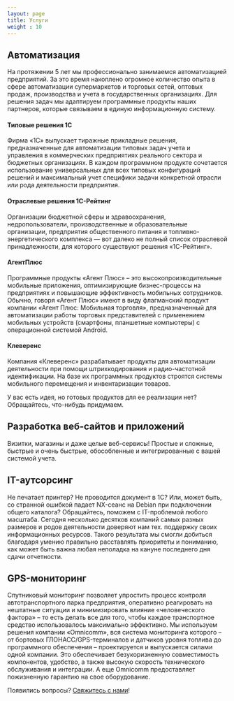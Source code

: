 ```yaml
---
layout: page
title: Услуги
weight : 10
---
```


## Автоматизация
На протяжении 5 лет мы профессионально занимаемся автоматизацией предприятий. За это время накоплено огромное количество опыта в сфере автоматизации супермаркетов и торговых сетей, оптовых продаж, производства и учета в государственных организациях. Для решения задач мы адаптируем программные продукты наших партнеров, которые связываем в единую информационную систему.



#### Типовые решения 1С
<div class="partner-logo partner-1c"><a title="Сайт 1С" href="http://v8.1c.ru"></a></div>
Фирма «1С» выпускает тиражные прикладные решения, предназначенные для автоматизации типовых задач учета и управления в коммерческих предприятиях реального сектора и бюджетных организациях. В каждом программном продукте сочетается использование универсальных для всех типовых конфигураций решений и максимальный учет специфики задачи конкретной отрасли или рода деятельности предприятия.


#### Отраслевые решения 1С-Рейтинг
<div class="partner-logo partner-1c-rating"><a title="Сайт 1С-Рейтинг" href="http://1c-rating.kz"></a></div>
Организации бюджетной сферы и здравоохранения, недропользователи, производственные и образовательные организации, предприятия общественного питания и топливно-энергетического комплекса &mdash; вот далеко не полный список отраслевой принадлежности, для которого существуют решения «1С-Рейтинг».

#### АгентПлюс
<div class="partner-logo partner-ap"><a title="Сайт АгентПлюс" href="http://agentplus.ru"></a></div>
Программные продукты «Агент Плюс» – это высокопроизводительные мобильные приложения, оптимизирующие бизнес-процессы на предприятиях и повышающие эффективность мобильных сотрудников. Обычно, говоря «Агент Плюс» имеют в виду флагманский продукт компании «Агент Плюс: Мобильная торговля», предназначенный для автоматизации работы торговых представителей с применением мобильных устройств (смартфоны, планшетные компьютеры) с операционной системой Android.


#### Клеверенс
<div class="partner-logo partner-cleverence"><a title="Сайт Клеверенс" href="http://cleverence.ru"></a></div>
Компания «Клеверенс» разрабатывает продукты для автоматизации деятельности при помощи штрихкодирования и радио-частотной идентификации. На базе их программных продуктов строятся системы мобильного перемещения и инвентаризации товаров.

<p class='message' markdown='1'>
У вас есть идея, но готовых продуктов для ее реализации нет? Обращайтесь, что-нибудь придумаем.
</p>


## Разработка веб-сайтов и приложений
Визитки, магазины и даже целые веб-сервисы! Простые и сложные, быстрые и очень быстрые, обособленные и интегрированные с вашей системой учета.



## IT-аутсорсинг
Не печатает принтер? Не проводится документ в 1С? Или, может быть, со странной ошибкой падает NX-сеанс на Debian при подключении общего каталога? Обращайтесь, поможем с IT-проблемой любого масштаба. Сегодня несколько десятков компаний самых разных размеров и родов деятельности доверяют нам тех. поддержку своих информационных ресурсов. Такого результата мы смогли добиться благодаря умению правильно расставлять приоритеты и пониманию, как может быть важна любая неполадка на кануне последнего дня сдачи отчетности.


## GPS-мониторинг
<div class="partner-logo partner-omnicomm"><a title="Сайт Omnicomm" href="http://omnicomm.ru"></a></div>
Спутниковый мониторинг позволяет упростить процесс контроля автотранспортного парка предприятия, оперативно реагировать на нештатные ситуации и минимизировать влияние «человеческого фактора» – то есть делать все для того, чтобы каждое транспортное средство использовалось максимально эффективно. Мы используем решения компании «Omnicomm», вся система мониторинга которого – от бортовых ГЛОНАСС/GPS-терминалов и датчиков уровня топлива до программного обеспечения – проектируется и выпускается силами одной компании. Это обеспечивает безукоризненную совместимость компонентов, удобство, а также высокую скорость технического обслуживания и интеграции. А еще Omnicomm предоставляет пожизненную гарантию на свое оборудование.


Появились вопросы? [Свяжитесь с нами](/contacts/)!
